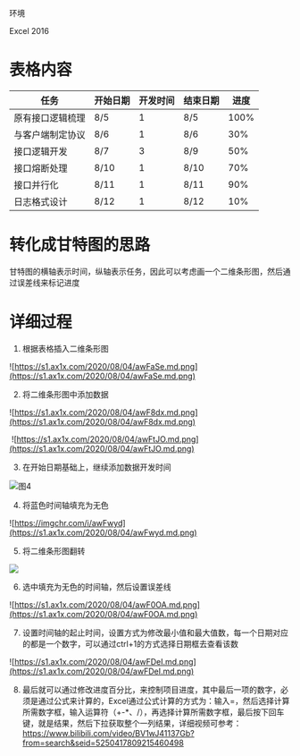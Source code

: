 环境

Excel 2016

# 表格内容

| 任务             | 开始日期 | 开发时间 | 结束日期 | 进度 |
| ---------------- | -------- | -------- | -------- | ---- |
| 原有接口逻辑梳理 | 8/5      | 1        | 8/5      | 100% |
| 与客户端制定协议 | 8/6      | 1        | 8/6      | 30%  |
| 接口逻辑开发     | 8/7      | 3        | 8/9      | 50%  |
| 接口熔断处理     | 8/10     | 1        | 8/10     | 70%  |
| 接口并行化       | 8/11     | 1        | 8/11     | 90%  |
| 日志格式设计     | 8/12     | 1        | 8/12     | 10%  |

# 转化成甘特图的思路

甘特图的横轴表示时间，纵轴表示任务，因此可以考虑画一个二维条形图，然后通过误差线来标记进度

# 详细过程    

1. 根据表格插入二维条形图

![https://s1.ax1x.com/2020/08/04/awFaSe.md.png](https://s1.ax1x.com/2020/08/04/awFaSe.md.png)

2. 将二维条形图中添加数据

![https://s1.ax1x.com/2020/08/04/awF8dx.md.png](https://s1.ax1x.com/2020/08/04/awF8dx.md.png)

​          ![https://s1.ax1x.com/2020/08/04/awFtJO.md.png](https://s1.ax1x.com/2020/08/04/awFtJO.md.png)

3. 在开始日期基础上，继续添加数据开发时间

 ![图4](https://s1.ax1x.com/2020/08/04/awFNWD.png) 



4. 将蓝色时间轴填充为无色

![https://imgchr.com/i/awFwyd](https://s1.ax1x.com/2020/08/04/awFwyd.md.png)

5. 将二维条形图翻转

![](https://s1.ax1x.com/2020/08/04/awFdQH.md.png)

6. 选中填充为无色的时间轴，然后设置误差线

![https://s1.ax1x.com/2020/08/04/awF0OA.md.png](https://s1.ax1x.com/2020/08/04/awF0OA.md.png)

7. 设置时间轴的起止时间，设置方式为修改最小值和最大值数，每一个日期对应的都是一个数字，可以通过ctrl+1的方式选择日期框去查看该数

![https://s1.ax1x.com/2020/08/04/awFDeI.md.png](https://s1.ax1x.com/2020/08/04/awFDeI.md.png)

8. 最后就可以通过修改进度百分比，来控制项目进度，其中最后一项的数字，必须是通过公式来计算的，Excel通过公式计算的方式为：输入=，然后选择计算所需数字框，输入运算符（+-*、/），再选择计算所需数字框，最后按下回车键，就是结果，然后下拉获取整个一列结果，详细视频可参考： https://www.bilibili.com/video/BV1wJ41137Gb?from=search&seid=5250417809215460498 